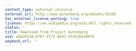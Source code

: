 ```yaml
---
content_type: external-resource
external_url: http://www.gutenberg.org/ebooks/18105
has_external_license_warning: true
license: https://en.wikipedia.org/wiki/All_rights_reserved
status: ''
title: Download from Project Gutenberg
uid: ebb26210-b707-4f72-8b97-4f415bb280f4
wayback_url: ''
---
```

